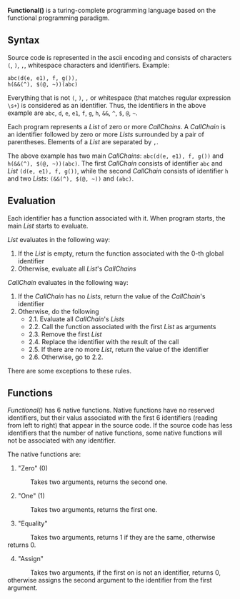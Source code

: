 **Functional()** is a turing-complete programming language based on the functional programming paradigm.

## Syntax

Source code is represented in the ascii encoding and consists of characters `(`, `)`, `,`, whitespace characters and identifiers. Example:

```
abc(d(e, e1), f, g()),
h(&&(^), $(@, ~))(abc)
```

Everything that is not `(`, `)`, `,` or whitespace (that matches regular expression `\s+`) is considered as an identifier. Thus, the identifiers in the above example are `abc`, `d`, `e`, `e1`, `f`, `g`, `h`, `&&`, `^`, `$`, `@`, `~`.

Each program represents a *List* of zero or more *CallChains*. A *CallChain* is an identifier followed by zero or more *Lists* surrounded by a pair of parentheses. Elements of a *List* are separated by `,`.

The above example has two main *CallChains*: `abc(d(e, e1), f, g())` and `h(&&(^), $(@, ~))(abc)`. The first *CallChain* consists of identifier `abc` and *List* `(d(e, e1), f, g())`, while the second *CallChain* consists of identifier `h` and two *Lists*: `(&&(^), $(@, ~))` and `(abc)`.

## Evaluation

Each identifier has a function associated with it. When program starts, the main *List* starts to evaluate.

*List* evaluates in the following way:

1. If the *List* is empty, return the function associated with the 0-th global identifier
2. Otherwise, evaluate all *List*'s *CallChains*

*CallChain* evaluates in the following way:

1. If the *CallChain* has no *Lists*, return the value of the *CallChain*'s identifier
2. Otherwise, do the following
    - 2.1. Evaluate all *CallChain*'s *Lists*
    - 2.2. Call the function associated with the first *List* as arguments
    - 2.3. Remove the first *List*
    - 2.4. Replace the identifier with the result of the call
    - 2.5. If there are no more *List*, return the value of the identifier
    - 2.6. Otherwise, go to 2.2.

There are some exceptions to these rules.

## Functions

*Functional()* has 6 native functions. Native functions have no reserved identifiers, but their valus associated with the first 6 identifiers (reading from left to right) that appear in the source code. If the source code has less identifiers that the number of native functions, some native functions will not be associated with any identifier.

The native functions are:

1. "Zero" (0)

&nbsp;&nbsp;&nbsp;&nbsp;&nbsp;&nbsp;&nbsp;&nbsp;&nbsp;&nbsp;&nbsp;&nbsp; Takes two arguments, returns the second one.

2. "One" (1)

&nbsp;&nbsp;&nbsp;&nbsp;&nbsp;&nbsp;&nbsp;&nbsp;&nbsp;&nbsp;&nbsp;&nbsp; Takes two arguments, returns the first one.

3. "Equality"

&nbsp;&nbsp;&nbsp;&nbsp;&nbsp;&nbsp;&nbsp;&nbsp;&nbsp;&nbsp;&nbsp;&nbsp; Takes two arguments, returns 1 if they are the same, otherwise returns 0.

4. "Assign"

&nbsp;&nbsp;&nbsp;&nbsp;&nbsp;&nbsp;&nbsp;&nbsp;&nbsp;&nbsp;&nbsp;&nbsp; Takes two arguments, if the first on is not an identifier, returns 0, otherwise assigns the second argument to the identifier from the first argument.